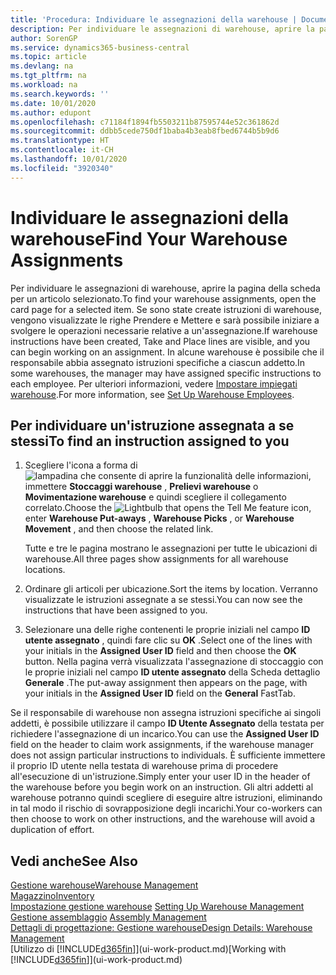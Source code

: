 ```yaml
---
title: 'Procedura: Individuare le assegnazioni della warehouse | Documenti Microsoft'
description: Per individuare le assegnazioni di warehouse, aprire la pagina della scheda per un articolo selezionato. Se sono state create istruzioni di warehouse, vengono visualizzate le righe Prendere e Mettere e sarà possibile iniziare a svolgere le operazioni necessarie relative a un'assegnazione. In alcune warehouse è possibile che il responsabile abbia assegnato istruzioni specifiche a ciascun addetto.
author: SorenGP
ms.service: dynamics365-business-central
ms.topic: article
ms.devlang: na
ms.tgt_pltfrm: na
ms.workload: na
ms.search.keywords: ''
ms.date: 10/01/2020
ms.author: edupont
ms.openlocfilehash: c71184f1894fb5503211b87595744e52c361862d
ms.sourcegitcommit: ddbb5cede750df1baba4b3eab8fbed6744b5b9d6
ms.translationtype: HT
ms.contentlocale: it-CH
ms.lasthandoff: 10/01/2020
ms.locfileid: "3920340"
---
```

# <a name="find-your-warehouse-assignments"></a><span data-ttu-id="b03a4-105">Individuare le assegnazioni della warehouse</span><span class="sxs-lookup"><span data-stu-id="b03a4-105">Find Your Warehouse Assignments</span></span>
<span data-ttu-id="b03a4-106">Per individuare le assegnazioni di warehouse, aprire la pagina della scheda per un articolo selezionato.</span><span class="sxs-lookup"><span data-stu-id="b03a4-106">To find your warehouse assignments, open the card page for a selected item.</span></span> <span data-ttu-id="b03a4-107">Se sono state create istruzioni di warehouse, vengono visualizzate le righe Prendere e Mettere e sarà possibile iniziare a svolgere le operazioni necessarie relative a un'assegnazione.</span><span class="sxs-lookup"><span data-stu-id="b03a4-107">If warehouse instructions have been created, Take and Place lines are visible, and you can begin working on an assignment.</span></span> <span data-ttu-id="b03a4-108">In alcune warehouse è possibile che il responsabile abbia assegnato istruzioni specifiche a ciascun addetto.</span><span class="sxs-lookup"><span data-stu-id="b03a4-108">In some warehouses, the manager may have assigned specific instructions to each employee.</span></span> <span data-ttu-id="b03a4-109">Per ulteriori informazioni, vedere [Impostare impiegati warehouse](warehouse-how-to-set-up-warehouse-employees.md).</span><span class="sxs-lookup"><span data-stu-id="b03a4-109">For more information, see [Set Up Warehouse Employees](warehouse-how-to-set-up-warehouse-employees.md).</span></span>

## <a name="to-find-an-instruction-assigned-to-you"></a><span data-ttu-id="b03a4-110">Per individuare un'istruzione assegnata a se stessi</span><span class="sxs-lookup"><span data-stu-id="b03a4-110">To find an instruction assigned to you</span></span>  
1.  <span data-ttu-id="b03a4-111">Scegliere l'icona a forma di ![lampadina che consente di aprire la funzionalità delle informazioni](media/ui-search/search_small.png "Informazioni sull'operazione che si desidera eseguire"), immettere **Stoccaggi warehouse** , **Prelievi warehouse** o **Movimentazione warehouse** e quindi scegliere il collegamento correlato.</span><span class="sxs-lookup"><span data-stu-id="b03a4-111">Choose the ![Lightbulb that opens the Tell Me feature](media/ui-search/search_small.png "Tell me what you want to do") icon, enter **Warehouse Put-aways** , **Warehouse Picks** , or **Warehouse Movement** , and then choose the related link.</span></span>

    <span data-ttu-id="b03a4-112">Tutte e tre le pagina mostrano le assegnazioni per tutte le ubicazioni di warehouse.</span><span class="sxs-lookup"><span data-stu-id="b03a4-112">All three pages show assignments for all warehouse locations.</span></span>  

2. <span data-ttu-id="b03a4-113">Ordinare gli articoli per ubicazione.</span><span class="sxs-lookup"><span data-stu-id="b03a4-113">Sort the items by location.</span></span> <span data-ttu-id="b03a4-114">Verranno visualizzate le istruzioni assegnate a se stessi.</span><span class="sxs-lookup"><span data-stu-id="b03a4-114">You can now see the instructions that have been assigned to you.</span></span>  
3. <span data-ttu-id="b03a4-115">Selezionare una delle righe contenenti le proprie iniziali nel campo **ID utente assegnato** , quindi fare clic su **OK** .</span><span class="sxs-lookup"><span data-stu-id="b03a4-115">Select one of the lines with your initials in the **Assigned User ID** field and then choose the **OK** button.</span></span> <span data-ttu-id="b03a4-116">Nella pagina verrà visualizzata l'assegnazione di stoccaggio con le proprie iniziali nel campo **ID utente assegnato** della Scheda dettaglio **Generale** .</span><span class="sxs-lookup"><span data-stu-id="b03a4-116">The put-away assignment then appears on the page, with your initials in the **Assigned User ID** field on the **General** FastTab.</span></span>  

<span data-ttu-id="b03a4-117">Se il responsabile di warehouse non assegna istruzioni specifiche ai singoli addetti, è possibile utilizzare il campo **ID Utente Assegnato** della testata per richiedere l'assegnazione di un incarico.</span><span class="sxs-lookup"><span data-stu-id="b03a4-117">You can use the **Assigned User ID** field on the header to claim work assignments, if the warehouse manager does not assign particular instructions to individuals.</span></span> <span data-ttu-id="b03a4-118">È sufficiente immettere il proprio ID utente nella testata di warehouse prima di procedere all'esecuzione di un'istruzione.</span><span class="sxs-lookup"><span data-stu-id="b03a4-118">Simply enter your user ID in the header of the warehouse before you begin work on an instruction.</span></span> <span data-ttu-id="b03a4-119">Gli altri addetti al warehouse potranno quindi scegliere di eseguire altre istruzioni, eliminando in tal modo il rischio di sovrapposizione degli incarichi.</span><span class="sxs-lookup"><span data-stu-id="b03a4-119">Your co-workers can then choose to work on other instructions, and the warehouse will avoid a duplication of effort.</span></span>  

## <a name="see-also"></a><span data-ttu-id="b03a4-120">Vedi anche</span><span class="sxs-lookup"><span data-stu-id="b03a4-120">See Also</span></span>  
[<span data-ttu-id="b03a4-121">Gestione warehouse</span><span class="sxs-lookup"><span data-stu-id="b03a4-121">Warehouse Management</span></span>](warehouse-manage-warehouse.md)  
[<span data-ttu-id="b03a4-122">Magazzino</span><span class="sxs-lookup"><span data-stu-id="b03a4-122">Inventory</span></span>](inventory-manage-inventory.md)  
<span data-ttu-id="b03a4-123">[Impostazione gestione warehouse](warehouse-setup-warehouse.md)   </span><span class="sxs-lookup"><span data-stu-id="b03a4-123">[Setting Up Warehouse Management](warehouse-setup-warehouse.md)   </span></span>  
<span data-ttu-id="b03a4-124">[Gestione assemblaggio](assembly-assemble-items.md)  </span><span class="sxs-lookup"><span data-stu-id="b03a4-124">[Assembly Management](assembly-assemble-items.md)  </span></span>  
[<span data-ttu-id="b03a4-125">Dettagli di progettazione: Gestione warehouse</span><span class="sxs-lookup"><span data-stu-id="b03a4-125">Design Details: Warehouse Management</span></span>](design-details-warehouse-management.md)  
<span data-ttu-id="b03a4-126">[Utilizzo di [!INCLUDE[d365fin](includes/d365fin_md.md)]](ui-work-product.md)</span><span class="sxs-lookup"><span data-stu-id="b03a4-126">[Working with [!INCLUDE[d365fin](includes/d365fin_md.md)]](ui-work-product.md)</span></span> 
